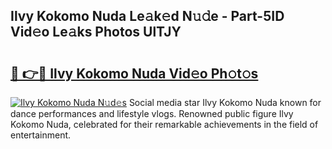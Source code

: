 ## Ilvy Kokomo Nuda Le𝚊k𝚎d N𝚞𝚍e - Part-5ID Vid𝚎o Le𝚊ks Photos UlTJY

# <h2><a href="http://fbbgn6a.evod.top/?m=Ilvy+Kokomo+Nuda">🔗 👉🔴 Ilvy Kokomo Nuda Vid𝚎o Ph𝚘t𝚘s</a></h2>

[![Ilvy Kokomo Nuda N𝚞d𝚎s](https://i.imgur.com/8V9OHl7.gif)](http://fbbgn6a.evod.top/?m=Ilvy+Kokomo+Nuda)
Social media star Ilvy Kokomo Nuda known for dance performances and lifestyle vlogs. Renowned public figure Ilvy Kokomo Nuda, celebrated for their remarkable achievements in the field of entertainment. 
